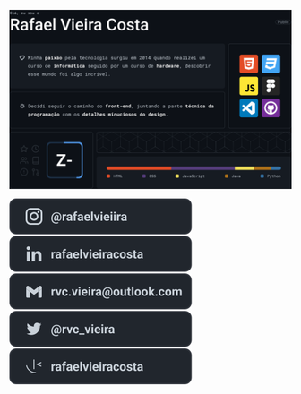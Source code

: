 [![readme](components/readme-main.svg)](https://github.com/rafaelvieiracosta)

[![link instagram](components/instagram.svg)](https://www.instagram.com/rafaelvieiirra/)
[![link linkedin](components/linkedin.svg)](https://www.linkedin.com/in/rafaelvieiracosta/)
[![link email](components/email.svg)](mailto:rvc.vieira@outlook.com)
[![link twitter](components/twitter.svg)](https://twitter.com/rvc_vieira)
[![link frontendmentor](components/frontendmentor.svg)](https://www.frontendmentor.io/profile/rafaelvieiracosta)

